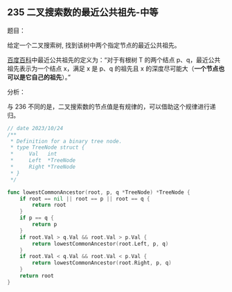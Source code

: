 ## 235 二叉搜索数的最近公共祖先-中等

题目：

给定一个二叉搜索树, 找到该树中两个指定节点的最近公共祖先。

[百度百科](https://baike.baidu.com/item/最近公共祖先/8918834?fr=aladdin)中最近公共祖先的定义为：“对于有根树 T 的两个结点 p、q，最近公共祖先表示为一个结点 x，满足 x 是 p、q 的祖先且 x 的深度尽可能大（**一个节点也可以是它自己的祖先**）。”



分析：

与 236 不同的是，二叉搜索数的节点值是有规律的，可以借助这个规律进行递归。

```go
// date 2023/10/24
/**
 * Definition for a binary tree node.
 * type TreeNode struct {
 *     Val   int
 *     Left  *TreeNode
 *     Right *TreeNode
 * }
 */

func lowestCommonAncestor(root, p, q *TreeNode) *TreeNode {
	if root == nil || root == p || root == q {
        return root
    }
    if p == q {
        return p
    }
    if root.Val > q.Val && root.Val > p.Val {
        return lowestCommonAncestor(root.Left, p, q)
    }
    if root.Val < q.Val && root.Val < p.Val {
        return lowestCommonAncestor(root.Right, p, q)
    }
    return root
}
```

